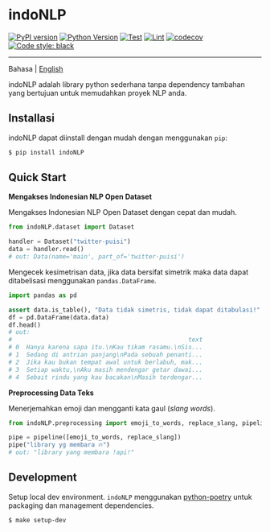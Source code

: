 # indoNLP

[![PyPI version](https://badge.fury.io/py/indoNLP.svg)](https://badge.fury.io/py/indoNLP)
[![Python Version](https://img.shields.io/badge/python-≥3.7-blue?logo=python)](https://python.org)
[![Test](https://github.com/Hyuto/indo-nlp/actions/workflows/testing.yaml/badge.svg)](https://github.com/Hyuto/indo-nlp/actions/workflows/testing.yaml)
[![Lint](https://github.com/Hyuto/indo-nlp/actions/workflows/linting.yaml/badge.svg)](https://github.com/Hyuto/indo-nlp/actions/workflows/linting.yaml)
[![codecov](https://codecov.io/gh/Hyuto/indo-nlp/branch/master/graph/badge.svg?token=094QNPJ3X4)](https://codecov.io/gh/Hyuto/indo-nlp)
[![Code style: black](https://img.shields.io/badge/code%20style-black-000000.svg)](https://github.com/psf/black)

---

Bahasa | [English](https://github.com/Hyuto/indo-nlp/blob/master/README.en.md)

indoNLP adalah library python sederhana tanpa dependency tambahan yang bertujuan untuk memudahkan proyek NLP anda.

## Installasi

indoNLP dapat diinstall dengan mudah dengan menggunakan `pip`:

```bash
$ pip install indoNLP
```

## Quick Start

**Mengakses Indonesian NLP Open Dataset**

Mengakses Indonesian NLP Open Dataset dengan cepat dan mudah.

```python
from indoNLP.dataset import Dataset

handler = Dataset("twitter-puisi")
data = handler.read()
# out: Data(name='main', part_of='twitter-puisi')
```

Mengecek kesimetrisan data, jika data bersifat simetrik maka data dapat ditabelisasi menggunakan `pandas.DataFrame`.

```python
import pandas as pd

assert data.is_table(), "Data tidak simetris, tidak dapat ditabulasi!"
df = pd.DataFrame(data.data)
df.head()
# out:
#                                                 text
# 0  Hanya karena sapa itu.\nKau tikam rasamu.\nSis...
# 1  Sedang di antrian panjang\nPada sebuah penanti...
# 2  Jika kau bukan tempat awal untuk berlabuh, mak...
# 3  Setiap waktu,\nAku masih mendengar getar dawai...
# 4  Sebait rindu yang kau bacakan\nMasih terdengar...
```

**Preprocessing Data Teks**

Menerjemahkan emoji dan mengganti kata gaul (_slang words_).

```python
from indoNLP.preprocessing import emoji_to_words, replace_slang, pipeline

pipe = pipeline([emoji_to_words, replace_slang])
pipe("library yg membara 🔥")
# out: "library yang membara !api!"
```

## Development

Setup local dev environment. `indoNLP` menggunakan [python-poetry](https://python-poetry.org/)
untuk packaging dan management dependencies.

```bash
$ make setup-dev
```
